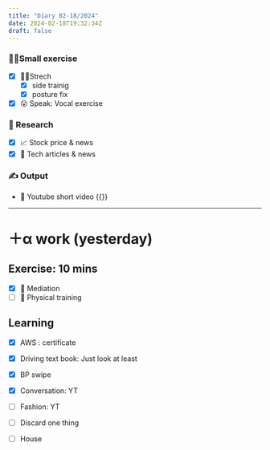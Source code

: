 ```yaml
---
title: "Diary 02-18/2024"  
date: 2024-02-18T19:32:34Z
draft: false
---
```



### 🧘‍♀️Small exercise

- [x]  🧎‍♀️Strech
    - [x]  side trainig
    - [x]  posture fix
- [x]  😮 Speak: Vocal exercise

### 👀 Research

- [x]  📈 Stock price & news
- [x]  👾 Tech articles & news

### ✍️ Output

- 🎥 Youtube short video {{<youtube ACEpX0V19ao>}}

---

# ＋α work (yesterday)

## Exercise: 10 mins

- [x]  🧘 Mediation
- [ ]  🧘 Physical training

## Learning

- [x]  AWS : certificate
- [x]  Driving text book:  Just look at least

- [x]  BP swipe
- [x]  Conversation: YT
- [ ]  Fashion: YT

- [ ]  Discard one thing
- [ ]  House